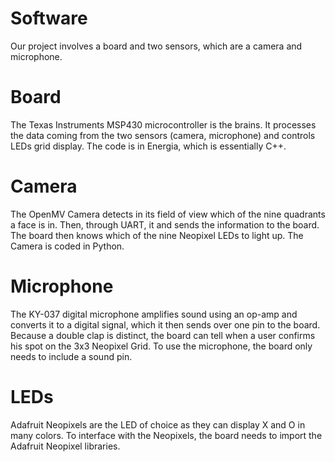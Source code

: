 # Software
Our project involves a board and two sensors, which are a camera and microphone.

# Board
The Texas Instruments MSP430 microcontroller is the brains. It processes the data coming from the two sensors (camera, microphone) and controls LEDs grid display. The code is in Energia, which is essentially C++. 

# Camera
The OpenMV Camera detects in its field of view which of the nine quadrants a face is in. Then, through UART, it and sends the information to the board. The board then knows which of the nine Neopixel LEDs to light up. The Camera is coded in Python.

# Microphone
The KY-037 digital microphone amplifies sound using an op-amp and converts it to a digital signal, which it then sends over one pin to the board. Because a double clap is distinct, the board can tell when a user confirms his spot on the 3x3 Neopixel Grid. To use the microphone, the board only needs to include a sound pin.

# LEDs
Adafruit Neopixels are the LED of choice as they can display X and O in many colors. To interface with the Neopixels, the board needs to import the Adafruit Neopixel libraries.
